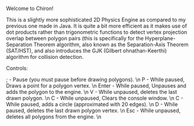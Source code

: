 Welcome to Chiron!

This is a slightly more sophisticated 2D Physics Engine as compared to my previous one made in Java. It is quite a bit more efficient as it makes use of
dot products rather than trigonometric functions to detect vertex projection overlap between polygon pairs (this is specifically for the Hyperplane-Separation Theorem algorithm, also known as the Separation-Axis Theorem (SAT/HST), and also introduces the GJK (Gilbert ohnathan-Keerthi) algorithm for collision detection.

Controls:

; - Pause (you must pause before drawing polygons). \n
P - While paused, Draws a point for a polygon vertex. \n
Enter - While paused, Unpauses and adds the polygon to the engine. \n
V - While unpaused, deletes the last drawn polygon. \n
C - While unpaused, Clears the console window. \n
C - While paused, adds a circle (approximated with 20 edges). \n
D - While paused, deletes the last drawn polygon vertex. \n
Esc - While unpaused, deletes all polygons from the engine. \n
